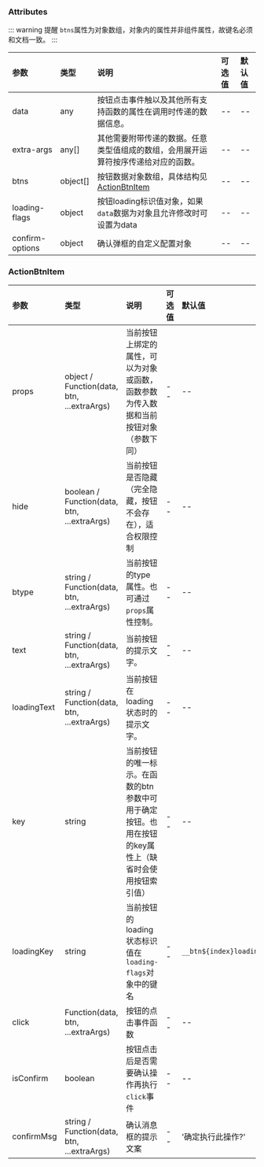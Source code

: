 ### Attributes

::: warning 提醒
`btns`属性为对象数组，对象内的属性并非组件属性，故键名必须和文档一致。
:::

| 参数            | 类型     | 说明                                                                               | 可选值 | 默认值 |
| :-------------- | :------- | :--------------------------------------------------------------------------------- | :----- | :----- |
| data            | any      | 按钮点击事件触以及其他所有支持函数的属性在调用时传递的数据信息。                   | --     | --     |
| extra-args      | any[]    | 其他需要附带传递的数据。任意类型值组成的数组，会用展开运算符按序传递给对应的函数。 | --     | --     |
| btns            | object[] | 按钮数据对象数组，具体结构见[ActionBtnItem](#ActionBtnItem)                        | --     | --     |
| loading-flags   | object   | 按钮loading标识值对象，如果`data`数据为对象且允许修改时可设置为data                | --     | --     |
| confirm-options | object   | 确认弹框的自定义配置对象                                                           | --     | --     |


### ActionBtnItem

| 参数        | 类型                                        | 说明                                                                                                 | 可选值 | 默认值                 |
| :---------- | :------------------------------------------ | :--------------------------------------------------------------------------------------------------- | :----- | :--------------------- |
| props       | object / Function(data, btn, ...extraArgs)  | 当前按钮上绑定的属性，可以为对象或函数，函数参数为传入数据和当前按钮对象（参数下同）                 | --     | --                     |
| hide        | boolean / Function(data, btn, ...extraArgs) | 当前按钮是否隐藏（完全隐藏，按钮不会存在），适合权限控制                                             | --     | --                     |
| btype       | string / Function(data, btn, ...extraArgs)  | 当前按钮的type属性。也可通过`props`属性控制。                                                        | --     | --                     |
| text        | string / Function(data, btn, ...extraArgs)  | 当前按钮的提示文字。                                                                                 | --     | --                     |
| loadingText | string / Function(data, btn, ...extraArgs)  | 当前按钮在loading状态时的提示文字。                                                                  | --     | --                     |
| key         | string                                      | 当前按钮的唯一标示。在函数的btn参数中可用于确定按钮。也用在按钮的key属性上（缺省时会使用按钮索引值） | --     | --                     |
| loadingKey  | string                                      | 当前按钮的loading状态标识值在`loading-flags`对象中的键名                                             | --     | `__btn${index}loading` |
| click       | Function(data, btn, ...extraArgs)           | 按钮的点击事件函数                                                                                   | --     | --                     |
| isConfirm   | boolean                                     | 按钮点击后是否需要确认操作再执行`click`事件                                                          | --     | --                     |
| confirmMsg  | string / Function(data, btn, ...extraArgs)  | 确认消息框的提示文案                                                                                 | --     | '确定执行此操作?'      |

